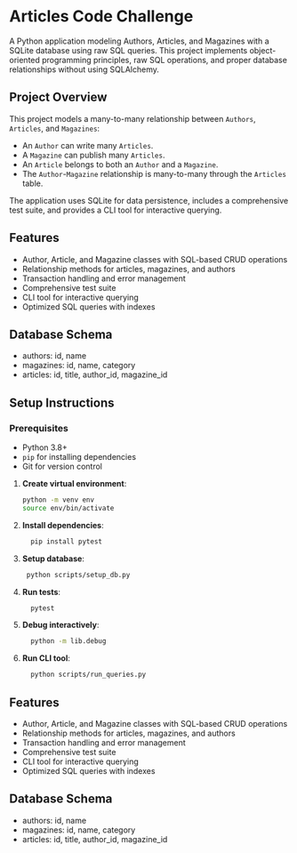 # Articles Code Challenge

A Python application modeling Authors, Articles, and Magazines with a SQLite database using raw SQL queries. This project implements object-oriented programming principles, raw SQL operations, and proper database relationships without using SQLAlchemy.

## Project Overview

This project models a many-to-many relationship between `Authors`, `Articles`, and `Magazines`:
- An `Author` can write many `Articles`.
- A `Magazine` can publish many `Articles`.
- An `Article` belongs to both an `Author` and a `Magazine`.
- The `Author`-`Magazine` relationship is many-to-many through the `Articles` table.

The application uses SQLite for data persistence, includes a comprehensive test suite, and provides a CLI tool for interactive querying.

## Features
* Author, Article, and Magazine classes with SQL-based CRUD operations
* Relationship methods for articles, magazines, and authors
* Transaction handling and error management
* Comprehensive test suite
* CLI tool for interactive querying
* Optimized SQL queries with indexes

## Database Schema
* authors: id, name
* magazines: id, name, category
* articles: id, title, author_id, magazine_id    

## Setup Instructions

### Prerequisites
- Python 3.8+
- `pip` for installing dependencies
- Git for version control

1. **Create virtual environment**:
   ```bash
   python -m venv env
   source env/bin/activate  
   ```
2. **Install dependencies**:
   ```bash
     pip install pytest
     ```
3. **Setup database**:
    ```bash
     python scripts/setup_db.py
     ```
4. **Run tests**:
   ```bash
     pytest
     ```
5. **Debug interactively**:
   ```bash
     python -m lib.debug
     ```
6. **Run CLI tool**:
    ```bash
      python scripts/run_queries.py
      ```

## Features
* Author, Article, and Magazine classes with SQL-based CRUD operations
* Relationship methods for articles, magazines, and authors
* Transaction handling and error management
* Comprehensive test suite
* CLI tool for interactive querying
* Optimized SQL queries with indexes

## Database Schema
* authors: id, name
* magazines: id, name, category
* articles: id, title, author_id, magazine_id    
